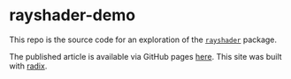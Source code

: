 # rayshader-demo

This repo is the source code for an exploration of the [`rayshader`](https://www.rayshader.com) package.

The published article is available via GitHub pages [here](https://wcmbishop.github.io/rayshader-demo/). This site was built with [radix](https://rstudio.github.io/radix).
